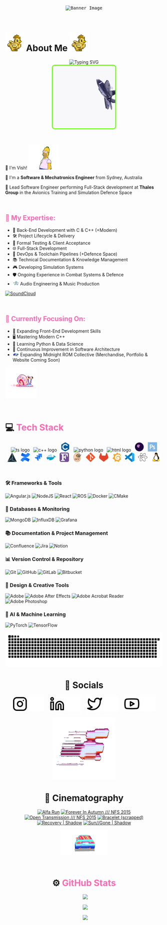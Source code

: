 <div align="center">
 <kbd>
   <img src="./assets/M3Banner.gif" alt="Banner Image" />
  <kbd>
</div>
   
&nbsp;
# <img width="60" height="60" src="./assets/goldenchicken.gif" /> About Me <img width="60" height="60" src="./assets/goldenchicken.gif" />
<div align="center">
  <img src="https://readme-typing-svg.demolab.com?font=Fira+Code&weight=600&size=28&duration=4000&pause=1000&color=6AFF00&center=true&vCenter=true&random=false&width=535&lines=Welcome+to+my+Profile+%F0%9F%91%8B;Software+%26+Mechatronics+Engineer;Full-Stack+Developer" alt="Typing SVG" />
</div>

<div align="center">
  <kbd>
    <img alt="F22 Raptor" width="200" height="200" src="./assets/f22.gif"style="border: 3px solid rgb(106, 255, 0); border-radius: 10px;"/>
  </kbd>
</div>

&nbsp;

🔹 I'm Vish! <img width="100" height="80" src="./assets/homer.gif" />

🔹 I'm a **Software & Mechatronics Engineer** from Sydney, Australia

🔹 Lead Software Engineer performing Full-Stack development at **Thales Group** in the Avionics Training and Simulation Defence Space

&nbsp;
## <span style="color: #FF69B4"> 🥼 My Expertise: </span>
  - 💪 Back-End Development with C & C++ (+Modern)
  - 🛠️ Project Lifecycle & Delivery
  - 🧪 Formal Testing & Client Acceptance
  - 🌐 Full-Stack Development
  - 🔄 DevOps & Toolchain Pipelines (+Defence Space)
  - 📚 Technical Documentation & Knowledge Management
  - 🎮 Developing Simulation Systems
  - 🛡️ Ongoing Experience in Combat Systems & Defence
  - <img width="20" height="20" src="./assets/squidward.gif" /> Audio Engineering & Music Production
<a href="https://soundcloud.com/alreadydeadvish" target="_blank">
    <img src="https://img.shields.io/badge/SoundCloud-FF5500?style=for-the-badge&logo=soundcloud&logoColor=white" alt="SoundCloud" />
</a>

&nbsp;
## <span style="color: #FF69B4"> 🔭 Currently Focusing On: </span>
  - 🎯 Expanding Front-End Development Skills
  - 🖥️ Mastering Modern C++
  - 🐍 Learning Python & Data Science
  - 🔨 Continuous Improvement in Software Architecture
  - <img width="20" height="10" src="./assets/cd.gif" /> Expanding Midnight ROM Collective (Merchandise, Portfolio & Website Coming Soon) 

<img width="100" height="100" src="./assets/gary.gif" />

&nbsp;

# 💻 <span style="color: #FF69B4"> Tech Stack </span>

<div align="center"

  &nbsp;
  <img src="https://cdn.jsdelivr.net/gh/devicons/devicon@latest/icons/typescript/typescript-plain.svg" width="30" height="30" alt="ts logo"  />
  &nbsp;
  <img src="https://cdn.jsdelivr.net/gh/devicons/devicon@latest/icons/cplusplus/cplusplus-plain.svg" width="30" height="30" alt="c++ logo" />
  &nbsp;
  <img src="https://github.com/devicons/devicon/blob/v2.16.0/icons/c/c-plain.svg" width="30" height="30" alt="c logo" />
  &nbsp;
  <img src="https://cdn.jsdelivr.net/gh/devicons/devicon@latest/icons/python/python-plain.svg" width="30" height="30" alt="python logo"  />
  &nbsp;
  <img src="https://cdn.jsdelivr.net/gh/devicons/devicon@latest/icons/html5/html5-plain.svg" width="30" height="30" alt="html logo"  />
  &nbsp;
  <img src="https://github.com/devicons/devicon/blob/v2.16.0/icons/aftereffects/aftereffects-original.svg" width="30" height="30" alt="ae logo" />
  &nbsp;
  <img src="./assets/ps.png" width="30" height="30" alt="ps logo" />
  &nbsp;
  <img src="https://github.com/devicons/devicon/blob/v2.16.0/icons/cmake/cmake-plain.svg" width="30" height="30" alt="cmake logo" />
  &nbsp;
  <img src="https://github.com/devicons/devicon/blob/v2.16.0/icons/confluence/confluence-original.svg" width="30" height="30" alt="confluence logo" />
  &nbsp;
  <img src="https://github.com/devicons/devicon/blob/v2.16.0/icons/jira/jira-original.svg" width="30" height="30" alt="jira logo" />
  &nbsp;
  <img src="https://github.com/devicons/devicon/blob/v2.16.0/icons/docker/docker-plain.svg" width="30" height="30" alt="docker logo" />
  &nbsp;
  <img src="https://github.com/devicons/devicon/blob/v2.16.0/icons/fortran/fortran-original.svg" width="30" height="30" alt="fortran logo" />
  &nbsp;
  <img src="https://github.com/devicons/devicon/blob/v2.16.0/icons/gcc/gcc-original.svg" width="30" height="30" alt="gcc logo" />
  &nbsp;
  <img src="https://github.com/devicons/devicon/blob/v2.16.0/icons/git/git-plain.svg" width="30" height="30" alt="git logo" />
  &nbsp;
  <img src="https://github.com/devicons/devicon/blob/v2.16.0/icons/gitlab/gitlab-plain.svg" width="30" height="30" alt="gitlab logo" />
  &nbsp;
  <img src="https://github.com/devicons/devicon/blob/v2.16.0/icons/grafana/grafana-plain.svg" width="30" height="30" alt="grafana logo" />
  &nbsp;
  <img src="https://github.com/devicons/devicon/blob/v2.16.0/icons/vscode/vscode-original.svg" width="30" height="30" alt="vscode logo" />
  &nbsp;
  <img src="./assets/atom.png" width="30" height="30" alt="atom logo" />
  &nbsp;
  <img src="https://github.com/devicons/devicon/blob/v2.16.0/icons/linux/linux-original.svg" width="30" height="30" alt="linux logo" />
 
</div>

&nbsp;
 ### 🛠 Frameworks & Tools
 ![Angular.js](https://img.shields.io/badge/angular.js-%23E23237.svg?style=for-the-badge&logo=angularjs&logoColor=white) 
 ![NodeJS](https://img.shields.io/badge/node.js-6DA55F?style=for-the-badge&logo=node.js&logoColor=white) 
 ![React](https://img.shields.io/badge/react-%2320232a.svg?style=for-the-badge&logo=react&logoColor=%2361DAFB) 
 ![ROS](https://img.shields.io/badge/ros-%230A0FF9.svg?style=for-the-badge&logo=ros&logoColor=white)
 ![Docker](https://img.shields.io/badge/docker-%230db7ed.svg?style=for-the-badge&logo=docker&logoColor=white)
 ![CMake](https://img.shields.io/badge/CMake-%23008FBA.svg?style=for-the-badge&logo=cmake&logoColor=white)

 ### 💾 Databases & Monitoring
 ![MongoDB](https://img.shields.io/badge/MongoDB-%234ea94b.svg?style=for-the-badge&logo=mongodb&logoColor=white) 
 ![InfluxDB](https://img.shields.io/badge/InfluxDB-22ADF6?style=for-the-badge&logo=InfluxDB&logoColor=white)
 ![Grafana](https://img.shields.io/badge/grafana-%23F46800.svg?style=for-the-badge&logo=grafana&logoColor=white)

 ### 📚 Documentation & Project Management
 ![Confluence](https://img.shields.io/badge/confluence-%23172BF4.svg?style=for-the-badge&logo=confluence&logoColor=white)
 ![Jira](https://img.shields.io/badge/jira-%230A0FFF.svg?style=for-the-badge&logo=jira&logoColor=white)
 ![Notion](https://img.shields.io/badge/Notion-%23000000.svg?style=for-the-badge&logo=notion&logoColor=white)

 ### 📊 Version Control & Repository
 ![Git](https://img.shields.io/badge/git-%23F05033.svg?style=for-the-badge&logo=git&logoColor=white)
 ![GitHub](https://img.shields.io/badge/github-%23121011.svg?style=for-the-badge&logo=github&logoColor=white)
 ![GitLab](https://img.shields.io/badge/gitlab-%23181717.svg?style=for-the-badge&logo=gitlab&logoColor=white)
 ![Bitbucket](https://img.shields.io/badge/bitbucket-%230047B3.svg?style=for-the-badge&logo=bitbucket&logoColor=white)

 ### 🎨 Design & Creative Tools
 ![Adobe](https://img.shields.io/badge/adobe-%23FF0000.svg?style=for-the-badge&logo=adobe&logoColor=white) 
 ![Adobe After Effects](https://img.shields.io/badge/Adobe%20After%20Effects-9999FF.svg?style=for-the-badge&logo=Adobe%20After%20Effects&logoColor=white) 
 ![Adobe Acrobat Reader](https://img.shields.io/badge/Adobe%20Acrobat%20Reader-EC1C24.svg?style=for-the-badge&logo=Adobe%20Acrobat%20Reader&logoColor=white) 
 ![Adobe Photoshop](https://img.shields.io/badge/adobe%20photoshop-%2331A8FF.svg?style=for-the-badge&logo=adobe%20photoshop&logoColor=white)

 ### 🤖 AI & Machine Learning
 ![PyTorch](https://img.shields.io/badge/PyTorch-%23EE4C2C.svg?style=for-the-badge&logo=PyTorch&logoColor=white)
 ![TensorFlow](https://img.shields.io/badge/TensorFlow-%23FF6F00.svg?style=for-the-badge&logo=TensorFlow&logoColor=white)

<div align="center">
 
 <picture>
  <source media="(prefers-color-scheme: dark)" srcset="https://raw.githubusercontent.com/vish8426/vish8426/output/github-snake-dark.svg" />
  <source media="(prefers-color-scheme: light)" srcset="https://raw.githubusercontent.com/vish8426/vish8426/output/github-snake.svg" />
  <img alt="github-snake" src="https://raw.githubusercontent.com/vish8426/vish8426/output/github-snake.svg" />
 </picture>

</div>

<div align="center">
 
 # 📱 Socials   
 [![Instagram](./assets/instagram-light.svg)](https://instagram.com/midnight_rom#gh-light-mode-only) 
 [![Instagram](./assets/instagram-dark.svg)](https://instagram.com/midnight_rom#gh-dark-mode-only)
 &nbsp;&nbsp;&nbsp;
 [![LinkedIn](./assets/linkedin-light.svg)](https://linkedin.com/in/vishant-prasad#gh-light-mode-only)
 [![LinkedIn](./assets/linkedin-dark.svg)](https://linkedin.com/in/vishant-prasad#gh-dark-mode-only)
 &nbsp;&nbsp;&nbsp;
 [![X](./assets/twitter-light.svg)](https://x.com/alreadydeadvish#gh-light-mode-only) 
 [![X](./assets/twitter-dark.svg)](https://x.com/alreadydeadvish#gh-dark-mode-only) 
 &nbsp;&nbsp;&nbsp;
 [![YouTube](./assets/youtube-light.svg)](https://youtube.com/midnightrom#gh-light-mode-only) 
 [![YouTube](./assets/youtube-dark.svg)](https://youtube.com/midnightrom#gh-dark-mode-only) 

<img width="200" height="200" src="./assets/synthbg.gif" />

</div>

<div align="center">

 # 🎥 Cinematography
 
 <!-- BEGIN YOUTUBE-CARDS -->
[![Alfa Run](https://ytcards.demolab.com/?id=3CaG0oXeqeM&title=Alfa+Run&lang=en&timestamp=1653839644&background_color=%230d1117&title_color=%23ffffff&stats_color=%23dedede&max_title_lines=1&width=250&border_radius=5 "Alfa Run")](https://www.youtube.com/watch?v=3CaG0oXeqeM)
[![Forever In Autumn /// NFS 2015](https://ytcards.demolab.com/?id=8YXqO8ianvw&title=Forever+In+Autumn+%2F%2F%2F+NFS+2015&lang=en&timestamp=1643353193&background_color=%230d1117&title_color=%23ffffff&stats_color=%23dedede&max_title_lines=1&width=250&border_radius=5 "Forever In Autumn /// NFS 2015")](https://www.youtube.com/watch?v=8YXqO8ianvw)
[![Open Transmission /// NFS 2015](https://ytcards.demolab.com/?id=MoaiaHVwcw4&title=Open+Transmission+%2F%2F%2F+NFS+2015&lang=en&timestamp=1641880029&background_color=%230d1117&title_color=%23ffffff&stats_color=%23dedede&max_title_lines=1&width=250&border_radius=5 "Open Transmission /// NFS 2015")](https://www.youtube.com/watch?v=MoaiaHVwcw4)
[![Bracelet (scrapped)](https://ytcards.demolab.com/?id=HSK-_9DX3gk&title=Bracelet+%28scrapped%29&lang=en&timestamp=1592794229&background_color=%230d1117&title_color=%23ffffff&stats_color=%23dedede&max_title_lines=1&width=250&border_radius=5 "Bracelet (scrapped)")](https://www.youtube.com/watch?v=HSK-_9DX3gk)
[![Recovery | Shadow](https://ytcards.demolab.com/?id=jk9SqGa75vw&title=Recovery+%7C+Shadow&lang=en&timestamp=1538815827&background_color=%230d1117&title_color=%23ffffff&stats_color=%23dedede&max_title_lines=1&width=250&border_radius=5 "Recovery | Shadow")](https://www.youtube.com/watch?v=jk9SqGa75vw)
[![Sun//Gone | Shadow](https://ytcards.demolab.com/?id=V09NMq0jKmo&title=Sun%2F%2FGone+%7C+Shadow&lang=en&timestamp=1488881682&background_color=%230d1117&title_color=%23ffffff&stats_color=%23dedede&max_title_lines=1&width=250&border_radius=5 "Sun//Gone | Shadow")](https://www.youtube.com/watch?v=V09NMq0jKmo)
<!-- END YOUTUBE-CARDS -->
 <img width="150" height="80" src="./assets/car.gif" />
</div>

&nbsp;
<div align="center">
 
 # ⚙️ <span style="color: #FF69B4"> GitHub Stats </span>

 &nbsp;
 ![](https://github-readme-stats.vercel.app/api?username=vish8426&theme=synthwave&hide_border=false&include_all_commits=false&count_private=false)<br/>
 
 &nbsp;
 ![](https://github-readme-streak-stats.herokuapp.com/?user=vish8426&theme=synthwave&hide_border=false)<br/>
 
 &nbsp;
 ![](https://github-readme-stats.vercel.app/api/top-langs/?username=vish8426&theme=synthwave&hide_border=false&include_all_commits=false&count_private=false&layout=compact)
 
</div>
